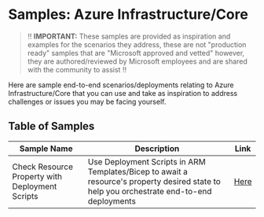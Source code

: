 # Samples: Azure Infrastructure/Core

> ‼️ **IMPORTANT:** These samples are provided as inspiration and examples for the scenarios they address, these are not "production ready" samples that are "Microsoft approved and vetted" however, they are authored/reviewed by Microsoft employees and are shared with the community to assist ‼️

Here are sample end-to-end scenarios/deployments relating to Azure Infrastructure/Core that you can use and take as inspiration to address challenges or issues you may be facing yourself.

## Table of Samples

| Sample Name                                     | Description                                                                                                                               | Link                                                |
| ----------------------------------------------- | ----------------------------------------------------------------------------------------------------------------------------------------- | --------------------------------------------------- |
| Check Resource Property with Deployment Scripts | Use Deployment Scripts in ARM Templates/Bicep to await a resource's property desired state to help you orchestrate end-to-end deployments | [Here](deployment-scripts-property-check) |
